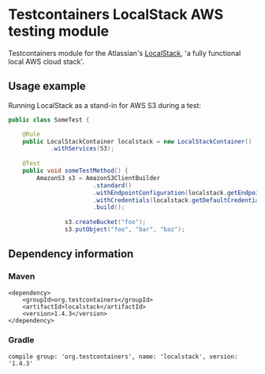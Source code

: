 # Testcontainers LocalStack AWS testing module

Testcontainers module for the Atlassian's [LocalStack](https://github.com/localstack/localstack), 'a fully functional local AWS cloud stack'.

## Usage example

Running LocalStack as a stand-in for AWS S3 during a test:

```java
public class SomeTest {

    @Rule
    public LocalStackContainer localstack = new LocalStackContainer()
            .withServices(S3);
    
    @Test
    public void someTestMethod() {
        AmazonS3 s3 = AmazonS3ClientBuilder
                        .standard()
                        .withEndpointConfiguration(localstack.getEndpointConfiguration(S3))
                        .withCredentials(localstack.getDefaultCredentialsProvider())
                        .build();
        
                s3.createBucket("foo");
                s3.putObject("foo", "bar", "baz");
```

## Dependency information

### Maven

```
<dependency>
    <groupId>org.testcontainers</groupId>
    <artifactId>localstack</artifactId>
    <version>1.4.3</version>
</dependency>
```

### Gradle

```
compile group: 'org.testcontainers', name: 'localstack', version: '1.4.3'
```
